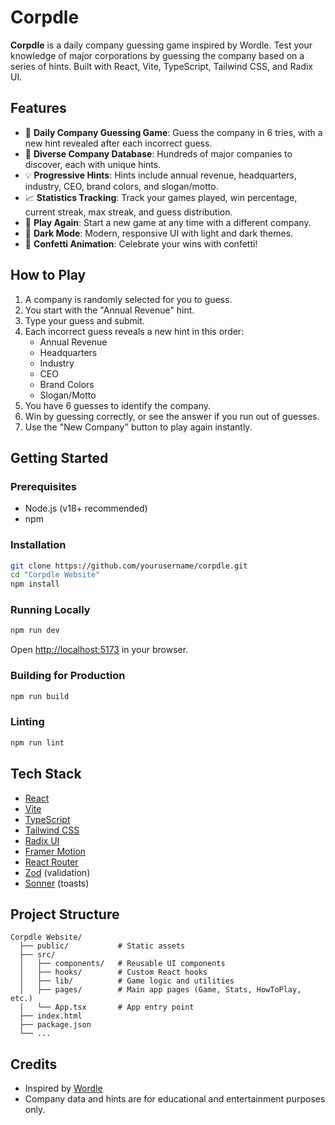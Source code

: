 # Corpdle

**Corpdle** is a daily company guessing game inspired by Wordle. Test your knowledge of major corporations by guessing the company based on a series of hints. Built with React, Vite, TypeScript, Tailwind CSS, and Radix UI.

## Features

- 🎯 **Daily Company Guessing Game**: Guess the company in 6 tries, with a new hint revealed after each incorrect guess.
- 🏢 **Diverse Company Database**: Hundreds of major companies to discover, each with unique hints.
- 💡 **Progressive Hints**: Hints include annual revenue, headquarters, industry, CEO, brand colors, and slogan/motto.
- 📈 **Statistics Tracking**: Track your games played, win percentage, current streak, max streak, and guess distribution.
- 🔄 **Play Again**: Start a new game at any time with a different company.
- 🌙 **Dark Mode**: Modern, responsive UI with light and dark themes.
- 🎉 **Confetti Animation**: Celebrate your wins with confetti!

## How to Play

1. A company is randomly selected for you to guess.
2. You start with the "Annual Revenue" hint.
3. Type your guess and submit.
4. Each incorrect guess reveals a new hint in this order:
   - Annual Revenue
   - Headquarters
   - Industry
   - CEO
   - Brand Colors
   - Slogan/Motto
5. You have 6 guesses to identify the company.
6. Win by guessing correctly, or see the answer if you run out of guesses.
7. Use the "New Company" button to play again instantly.

## Getting Started

### Prerequisites

- Node.js (v18+ recommended)
- npm

### Installation

```bash
git clone https://github.com/yourusername/corpdle.git
cd "Corpdle Website"
npm install
```

### Running Locally

```bash
npm run dev
```

Open [http://localhost:5173](http://localhost:5173) in your browser.

### Building for Production

```bash
npm run build
```

### Linting

```bash
npm run lint
```

## Tech Stack

- [React](https://react.dev/)
- [Vite](https://vitejs.dev/)
- [TypeScript](https://www.typescriptlang.org/)
- [Tailwind CSS](https://tailwindcss.com/)
- [Radix UI](https://www.radix-ui.com/)
- [Framer Motion](https://www.framer.com/motion/)
- [React Router](https://reactrouter.com/)
- [Zod](https://zod.dev/) (validation)
- [Sonner](https://sonner.emilkowal.ski/) (toasts)

## Project Structure

```
Corpdle Website/
  ├── public/           # Static assets
  ├── src/
  │   ├── components/   # Reusable UI components
  │   ├── hooks/        # Custom React hooks
  │   ├── lib/          # Game logic and utilities
  │   ├── pages/        # Main app pages (Game, Stats, HowToPlay, etc.)
  │   └── App.tsx       # App entry point
  ├── index.html
  ├── package.json
  └── ...
```

## Credits

- Inspired by [Wordle](https://www.nytimes.com/games/wordle/index.html)
- Company data and hints are for educational and entertainment purposes only.
